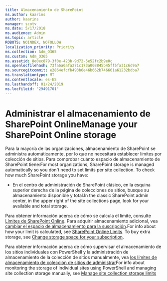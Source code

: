 ```yaml
---
title: Almacenamiento de SharePoint
ms.author: kaarins
author: kaarins
manager: scotv
ms.date: 5/17/2018
ms.audience: Admin
ms.topic: article
ROBOTS: NOINDEX, NOFOLLOW
localization_priority: Priority
ms.collection: Adm_O365
ms.custom: Adm_O365
ms.assetid: 8e0ec879-3f0e-423b-9d72-5e52fc2b9e0c
ms.openlocfilehash: 73fa6a6afa271c173a008845b45ff5fa31c6d9a7
ms.sourcegitcommit: e2864efcfb493b6e46b662b746661a61232bdba7
ms.translationtype: MT
ms.contentlocale: es-ES
ms.lasthandoff: 01/24/2019
ms.locfileid: "29491701"
---
```

# <a name="manage-your-sharepoint-online-storage"></a><span data-ttu-id="83916-102">Administrar el almacenamiento de SharePoint Online</span><span class="sxs-lookup"><span data-stu-id="83916-102">Manage your SharePoint Online storage</span></span>

<span data-ttu-id="83916-p101">Para la mayoría de las organizaciones, almacenamiento de SharePoint se administra automáticamente, por lo que no necesitará establecer límites por colección de sitios. Para comprobar cuánto espacio de almacenamiento de SharePoint tiene:</span><span class="sxs-lookup"><span data-stu-id="83916-p101">For most organizations, SharePoint storage is managed automatically so you don't need to set limits per site collection. To check how much SharePoint storage you have:</span></span>
  
- <span data-ttu-id="83916-105">En el centro de administración de SharePoint clásico, en la esquina superior derecha de la página de colecciones de sitios, busque su almacenamiento disponible y total.</span><span class="sxs-lookup"><span data-stu-id="83916-105">In the classic SharePoint admin center, in the upper right of the site collections page, look for your available and total storage.</span></span>
    
<span data-ttu-id="83916-p102">Para obtener información acerca de cómo se calcula el límite, consulte [Límites de SharePoint Online](https://go.microsoft.com/fwlink/p/?LinkID=856113). Para adquirir almacenamiento adicional, vea [cambiar el espacio de almacenamiento para la suscripción](https://go.microsoft.com/fwlink/?linkid=866428).</span><span class="sxs-lookup"><span data-stu-id="83916-p102">For info about how your limit is calculated, see [SharePoint Online Limits](https://go.microsoft.com/fwlink/p/?LinkID=856113). To buy extra storage, see [Change storage space for your subscription](https://go.microsoft.com/fwlink/?linkid=866428).</span></span>
  
<span data-ttu-id="83916-108">Para obtener información acerca de cómo supervisar el almacenamiento de los sitios individuales con PowerShell y la administración de almacenamiento de la colección de sitios manualmente, vea [los límites de almacenamiento de colección de sitios de administrar](https://go.microsoft.com/fwlink/?linkid=867833)</span><span class="sxs-lookup"><span data-stu-id="83916-108">For info about monitoring the storage of individual sites using PowerShell and managing site collection storage manually, see [Manage site collection storage limits](https://go.microsoft.com/fwlink/?linkid=867833)</span></span>
  

